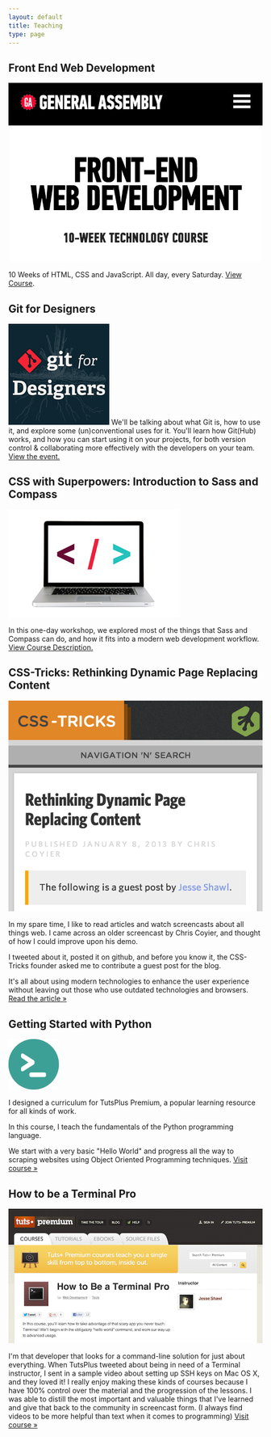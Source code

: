 ```yaml
---
layout: default
title: Teaching
type: page
---
```


<div class="wrapper">
  <article class='push-bottom cf'>
    <h2 class='article-title'>Front End Web Development</h2>
    <img class='project__img' src='/img/ga-fewd.png' alt='FEWD Logo'>
    <p> 10 Weeks of HTML, CSS and JavaScript. All day, every Saturday.  <a href='https://generalassemb.ly/education/front-end-web-development'>View Course</a>.  </p>
  </article>
  <article class="push-bottom cf">
    <h2 class='article-title'>Git for Designers</h2>
    <img src="/img/git4des.png" class='project__img' alt="">
    We'll be talking about what Git is, how to use it, and explore some (un)conventional uses for it. You'll learn how Git(Hub) works, and how you can start using it on your projects, for both version control & collaborating more effectively with the developers on your team. <a href='http://nclud.me/git4des'>View the event.</a>
  </article>
  <article class="push-bottom cf">
    <h2 class='article-title'>CSS with Superpowers: Introduction to Sass and Compass</h2>
    <img src="/img/css-with-superpowers.jpg" class='project__img' alt="">
    <p>In this one-day workshop, we explored most of the things that Sass and Compass can do, and how it
    fits into a modern web development workflow. <a href='https://generalassemb.ly/education/css-with-superpowers-introduction-to-sass-and-compass'>View Course Description.</a></p>
  </article>
  <article class="push-bottom cf">
    <h2 class='article-title'>CSS-Tricks: Rethinking Dynamic Page Replacing Content</h2>
    <img src="/img/css-tricks.png" class='project__img' alt="">
    <p>In my spare time, I like to read articles and watch screencasts about all things web. I came across an older screencast by Chris Coyier, and thought of how I could improve upon his demo.
    <p>I tweeted about it, posted it on github, and before you know it, the CSS-Tricks founder asked me to contribute a guest post for the blog.
    <p>It's all about using modern technologies to enhance the user experience without leaving out those who use outdated technologies and browsers. <a href="http://css-tricks.com/rethinking-dynamic-page-replacing-content/">Read the article &raquo;</a> </p>
  </article>
  <article class="push-bottom cf">
    <h2 class='article-title'>Getting Started with Python</h2>
    <p><img src="/img/python.png" class='project__img' style='max-width:20%;' alt="">
    <p>I designed a curriculum for TutsPlus Premium, a popular learning resource for all kinds of work.</p>
    <p>In this course, I teach the fundamentals of the Python programming language.</p>
    <p>We start with a very basic "Hello World" and progress all the way to scraping websites using Object Oriented Programming techniques.
      <a href="https://tutsplus.com/course/getting-started-with-python/">Visit course &raquo;</a>
    </p>
  </article>
  <article class="push-bottom cf">
    <h2 class='article-title'>How to be a Terminal Pro</h2>
    <p><img src="/img/terminal.png" class='project__img' alt="">
    <p>I'm that developer that looks for a command-line solution for just about everything.
      When TutsPlus tweeted about being in need of a Terminal instructor, I sent in a sample video about setting up SSH keys on Mac OS X, and they loved it!
      I really enjoy making these kinds of courses because I have 100% control over the material and the progression of the lessons. I was able to distill the most important and valuable things that I've learned and give that back to the community in screencast form. (I always find videos to be more helpful than text when it comes to programming) <a href='https://tutsplus.com/course/how-to-be-a-terminal-pro/'>Visit course &raquo;</a>
    </p>
  </article>
</div><!-- //wrapper -->
